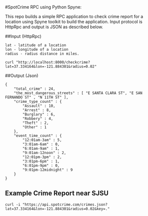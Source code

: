 
#SpotCrime RPC using Python Spyne:

This repo builds a simple RPC application to check crime report for a location using Spyne toolkit to build the application. Input protocol is HttpRpc and output is JSON as described below.

##Input (HttpRpc)

```
lat - latitude of a location
lon - longitude of a location
radius - radius distance in miles.
```
```
curl "http://localhost:8000/checkcrime?lat=37.334164&lon=-121.884301&radius=0.02"
```
##Output (Json)
```
{
    "total_crime" : 24,
    "the_most_dangerous_streets" : [ "E SANTA CLARA ST", "E SAN FERNANDO ST" , "N 11TH ST" ],
    "crime_type_count" : {
        "Assault" : 10,
        "Arrest" : 8,
        "Burglary" : 6,
        "Robbery" : 4,
        "Theft" : 2,
        "Other" : 1
    },
    "event_time_count" : {
        "12:01am-3am" : 5,
        "3:01am-6am" : 0,
        "6:01am-9am" : 1,
        "9:01am-12noon" : 2,
        "12:01pm-3pm" : 2,
        "3:01pm-6pm" : 1,
        "6:01pm-9pm" : 0,
        "9:01pm-12midnight" : 9
    } 
}
```
## Example Crime Report near SJSU
```
curl -i "https://api.spotcrime.com/crimes.json?lat=37.334164&lon=-121.884301&radius=0.02&key=."
```

